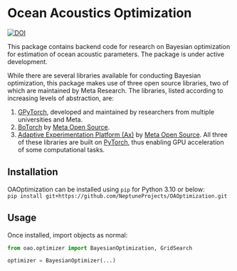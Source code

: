 # Ocean Acoustics Optimization

[![DOI](https://zenodo.org/badge/589506707.svg)](https://zenodo.org/badge/latestdoi/589506707)

This package contains backend code for research on Bayesian optimization for estimation of ocean acoustic parameters.
The package is under active development.

While there are several libraries available for conducting Bayesian optimization, this package makes use of three open source libraries, two of which are maintained by Meta Research.
The libraries, listed according to increasing levels of abstraction, are:
1. [GPyTorch](https://gpytorch.ai), developed and maintained by researchers from multiple universities and Meta.
2. [BoTorch](https://botorch.org) by [Meta Open Source](https://code.facebook.com/projects/).
3. [Adaptive Experimentation Platform (Ax)](https://ax.dev) by [Meta Open Source](https://code.facebook.com/projects/).
All three of these libraries are built on [PyTorch](https://pytorch.org), thus enabling GPU acceleration of some computational tasks.

## Installation

OAOptimization can be installed using `pip` for Python 3.10 or below:  
`pip install git+https://github.com/NeptuneProjects/OAOptimization.git`

## Usage

Once installed, import objects as normal:
```python
from oao.optimizer import BayesianOptimization, GridSearch

optimizer = BayesianOptimizer(...)
```
